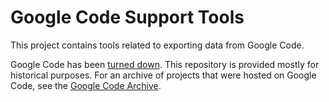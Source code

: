 # Google Code Support Tools

This project contains tools related to exporting data from Google Code.

Google Code has been [turned down](http://google-opensource.blogspot.com/2015/03/farewell-to-google-code.html). This repository is provided mostly for historical purposes. For an archive of
projects that were hosted on Google Code, see the
[Google Code Archive](https://code.google.com/archive).
